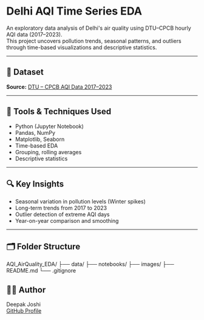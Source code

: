 # Delhi AQI Time Series EDA

An exploratory data analysis of Delhi's air quality using DTU–CPCB hourly AQI data (2017–2023).  
This project uncovers pollution trends, seasonal patterns, and outliers through time-based visualizations and descriptive statistics.

---

## 📂 Dataset
**Source:** [DTU – CPCB AQI Data 2017–2023](https://data.opencity.in/dataset/delhi-hourly-air-quality-reports/resource/dtu-cpcb-aqi-data-2017-2023)

---

## 🧠 Tools & Techniques Used
- Python (Jupyter Notebook)
- Pandas, NumPy
- Matplotlib, Seaborn
- Time-based EDA
- Grouping, rolling averages
- Descriptive statistics

---

## 🔍 Key Insights
- Seasonal variation in pollution levels (Winter spikes)
- Long-term trends from 2017 to 2023
- Outlier detection of extreme AQI days
- Year-on-year comparison and smoothing

---

## 🗂 Folder Structure

AQI_AirQuality_EDA/
├── data/
├── notebooks/
├── images/
├── README.md
└── .gitignore


## 🙋‍♂️ Author
Deepak Joshi  
[GitHub Profile](https://github.com/deepak-joshi07)